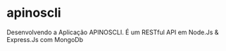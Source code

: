 # apinoscli
Desenvolvendo a Aplicação APINOSCLI.
É um RESTful API em Node.Js & Express.Js com MongoDb
